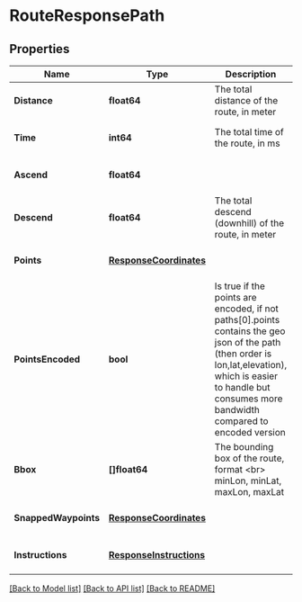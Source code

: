 # RouteResponsePath

## Properties
Name | Type | Description | Notes
------------ | ------------- | ------------- | -------------
**Distance** | **float64** | The total distance of the route, in meter | [optional] [default to null]
**Time** | **int64** | The total time of the route, in ms | [optional] [default to null]
**Ascend** | **float64** |  | [optional] [default to null]
**Descend** | **float64** | The total descend (downhill) of the route, in meter | [optional] [default to null]
**Points** | [**ResponseCoordinates**](ResponseCoordinates.md) |  | [optional] [default to null]
**PointsEncoded** | **bool** | Is true if the points are encoded, if not paths[0].points contains the geo json of the path (then order is lon,lat,elevation), which is easier to handle but consumes more bandwidth compared to encoded version | [optional] [default to null]
**Bbox** | **[]float64** | The bounding box of the route, format &lt;br&gt; minLon, minLat, maxLon, maxLat | [optional] [default to null]
**SnappedWaypoints** | [**ResponseCoordinates**](ResponseCoordinates.md) |  | [optional] [default to null]
**Instructions** | [**ResponseInstructions**](ResponseInstructions.md) |  | [optional] [default to null]

[[Back to Model list]](../README.md#documentation-for-models) [[Back to API list]](../README.md#documentation-for-api-endpoints) [[Back to README]](../README.md)


